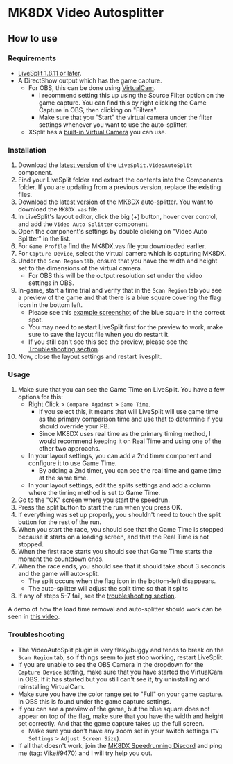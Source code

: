 ﻿# MK8DX Video Autosplitter

## How to use

### Requirements
- [LiveSplit 1.8.11 or later](http://livesplit.org/).
- A DirectShow output which has the game capture.
  - For OBS, this can be done using [VirtualCam](https://obsproject.com/forum/resources/obs-virtualcam.949/).
    - I recommend setting this up using the Source Filter option on the game capture. You can find this by right clicking the Game Capture in OBS, then clicking on "Filters".
    - Make sure that you "Start" the virtual camera under the filter settings whenever you want to use the auto-splitter.
  - XSplit has a [built-in Virtual Camera](https://www.youtube.com/watch?v=WxPJdUtEae8) you can use.

### Installation
1. Download the [latest version](https://github.com/ROMaster2/LiveSplit.VideoAutoSplit/releases) of the `LiveSplit.VideoAutoSplit` component.
1. Find your LiveSplit folder and extract the contents into the Components folder. If you are updating from a previous version, replace the existing files.
1. Download the [latest version](https://github.com/VikeMK/MK8DX-Video-Autosplitter/releases) of the MK8DX auto-splitter. You want to download the `MK8DX.vas` file.
1. In LiveSplit's layout editor, click the big (+) button, hover over control, and add the `Video Auto Splitter` component.
1. Open the component's settings by double clicking on "Video Auto Splitter" in the list.
1. For `Game Profile` find the MK8DX.vas file you downloaded earlier.
1. For `Capture Device`, select the virtual camera which is capturing MK8DX.
1. Under the `Scan Region` tab, ensure that you have the width and height set to the dimensions of the virtual camera.
    -  For OBS this will be the output resolution set under the video settings in OBS.
1. In-game, start a time trial and verify that in the `Scan Region` tab you see a preview of the game and that there is a blue square covering the flag icon in the bottom left. 
    - Please see this [example screenshot](https://i.imgur.com/wtpRe2K.png) of the blue square in the correct spot.
    - You may need to restart LiveSplit first for the preview to work, make sure to save the layout file when you do restart it.
    - If you still can't see this see the preview, please see the [Troubleshooting section](#troubleshooting).
1. Now, close the layout settings and restart livesplit.

### Usage
1. Make sure that you can see the Game Time on LiveSplit. You have a few options for this:
    - Right Click > `Compare Against` > `Game Time`.
      - If you select this, it means that will LiveSplit will use game time as the primary comparison time and use that to determine if you should override your PB.
      - Since MK8DX uses real time as the primary timing method, I would recommend keeping it on Real Time and using one of the other two approachs.
    - In your layout settings, you can add a 2nd timer component and configure it to use Game Time. 
      - By adding a 2nd timer, you can see the real time and game time at the same time.
    - In your layout settings, edit the splits settings and add a column where the timing method is set to Game Time.
1. Go to the "OK" screen where you start the speedrun.
1. Press the split button to start the run when you press OK.
1. If everything was set up properly, you shouldn't need to touch the split button for the rest of the run.
1. When you start the race, you should see that the Game Time is stopped because it starts on a loading screen, and that the Real Time is not stopped.
1. When the first race starts you should see that Game Time starts the moment the countdown ends.
1. When the race ends, you should see that it should take about 3 seconds and the game will auto-split.
    - The split occurs when the flag icon in the bottom-left disappears.
    - The auto-splitter will adjust the split time so that it splits
1. If any of steps 5-7 fail, see the [troubleshooting section](#troubleshooting).

A demo of how the load time removal and auto-splitter should work can be seen in [this video](https://www.youtube.com/watch?v=JiVRPFryKb0).

### Troubleshooting
- The VideoAutoSplit plugin is very flaky/buggy and tends to break on the `Scan Region` tab, so if things seem to just stop working, restart LiveSplit.
- If you are unable to see the OBS Camera in the dropdown for the `Capture Device` setting, make sure that you have started the VirtualCam in OBS. If it has started but you still can't see it, try uninstalling and reinstalling VirtualCam.
- Make sure you have the color range set to "Full" on your game capture. In OBS this is found under the game capture settings.
- If you can see a preview of the game, but the blue square does not appear on top of the flag, make sure that you have the width and height set correctly. And that the game capture takes up the full screen.
  - Make sure you don't have any zoom set in your switch settings (`TV Settings` > `Adjust Screen Size`).
- If all that doesn't work, join the [MK8DX Speedrunning Discord](https://discord.gg/Z5sHc3X) and ping me (tag: Vike#9470) and I will try help you out.

